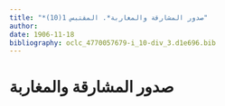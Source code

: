 ```yaml
---
title: "*صدور المشارقة والمغاربة*. المقتبس 1(10)"
author: 
date: 1906-11-18
bibliography: oclc_4770057679-i_10-div_3.d1e696.bib
---
```




#  صدور المشارقة والمغاربة 

